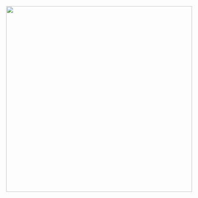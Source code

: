 <img src="https://github.com/user-attachments/assets/b0c5cc9d-573d-4b5f-9218-7046e9653eec" width=500 />
